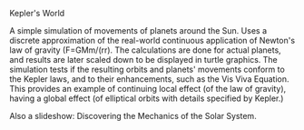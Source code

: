 Kepler's World

A simple simulation of movements of planets around the Sun.
Uses a discrete approximation of the real-world continuous
application of Newton's law of gravity (F=GMm/(rr).
The calculations are done for actual planets,
and results are later scaled down to be displayed in turtle graphics.
The simulation tests if the resulting orbits and planets' movements conform
to the Kepler laws, and to their enhancements, such as the Vis Viva Equation.
This provides an example of continuing local effect (of the law of gravity),
having a global effect (of elliptical orbits with details specified by Kepler.) 

Also a slideshow: Discovering the Mechanics of the Solar System.
